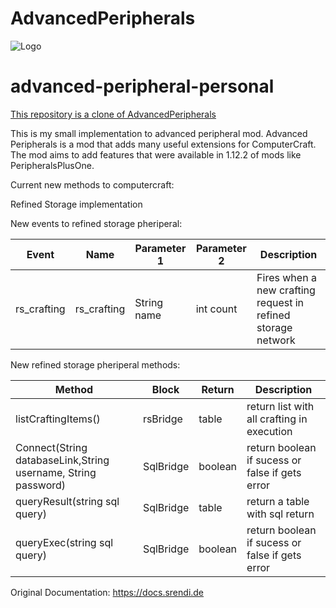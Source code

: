
# AdvancedPeripherals

![Logo](https://www.bisecthosting.com/images/CF/Advanced_Peripherals/BH_AP_Header.png "Logo")

# advanced-peripheral-personal

[This repository is a clone of AdvancedPeripherals](https://github.com/Seniorendi/AdvancedPeripherals)

This is my small implementation to advanced peripheral mod. Advanced Peripherals is a mod that adds many useful extensions for ComputerCraft. The mod aims to add features that were
available in 1.12.2 of mods like PeripheralsPlusOne.


Current new methods to computercraft:

Refined Storage implementation

New events to refined storage pheriperal:

| Event       | Name        | Parameter 1 | Parameter 2 | Description                                                  |
|-------------|-------------|-------------|-------------|--------------------------------------------------------------|
| rs_crafting | rs_crafting | String name | int count   | Fires when a new crafting request in refined storage network |


New refined storage pheriperal methods: 

| Method | Block | Return | Description |
|-------------|-------------|-------------|-------------|
| listCraftingItems() | rsBridge | table | return list with all crafting in execution |
| Connect(String databaseLink,String username, String password) | SqlBridge | boolean |  return boolean if sucess or false if gets error  |
| queryResult(string sql query) | SqlBridge | table | return a table with sql return |
| queryExec(string sql query) | SqlBridge | boolean | return boolean if sucess or false if gets error |




Original Documentation: https://docs.srendi.de

